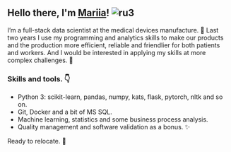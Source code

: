 ## Hello there, I'm [Mariia](https://www.linkedin.com/in/mariia-rodina/)! ![ru3](https://user-images.githubusercontent.com/79466116/148496029-63dd51a7-b961-4744-8bc1-60a6a4f838fd.png)


I’m a full-stack data scientist at the medical devices manufacture. :syringe: Last two years I use my programming and analytics skills to make our products and the production more efficient, reliable and friendlier for both patients and workers. And I would be interested in applying my skills at more complex challenges. :muscle:


### Skills and tools. :point_down:
* Python 3: scikit-learn, pandas, numpy, kats, flask, pytorch, nltk and so on.
* Git, Docker and a bit of MS SQL.
* Machine learning, statistics and some business process analysis.
* Quality management and software validation as a bonus. :sparkles:

Ready to relocate. :tractor:
